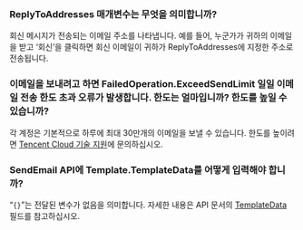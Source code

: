 ### ReplyToAddresses 매개변수는 무엇을 의미합니까?
회신 메시지가 전송되는 이메일 주소를 나타냅니다. 예를 들어, 누군가가 귀하의 이메일을 받고 ‘회신’을 클릭하면 회신 이메일이 귀하가 ReplyToAddresses에 지정한 주소로 전송됩니다.

### 이메일을 보내려고 하면 FailedOperation.ExceedSendLimit 일일 이메일 전송 한도 초과 오류가 발생합니다. 한도는 얼마입니까? 한도를 높일 수 있습니까?
각 계정은 기본적으로 하루에 최대 30만개의 이메일을 보낼 수 있습니다. 한도를 높이려면 [Tencent Cloud 기술 지원](https://console.cloud.tencent.com/workorder/category)에 문의하십시오.

### SendEmail API에 Template.TemplateData를 어떻게 입력해야 합니까?
“`{}`”는 전달된 변수가 없음을 의미합니다. 자세한 내용은 API 문서의 [TemplateData](https://intl.cloud.tencent.com/document/product/1084/39418#Template) 필드를 참고하십시오.
